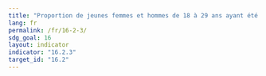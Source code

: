 ```yaml
---
title: "Proportion de jeunes femmes et hommes de 18 à 29 ans ayant été victimes de violences sexuelles avant l’âge de 18 ans"
lang: fr
permalink: /fr/16-2-3/
sdg_goal: 16
layout: indicator
indicator: "16.2.3"
target_id: "16.2"
---
```


